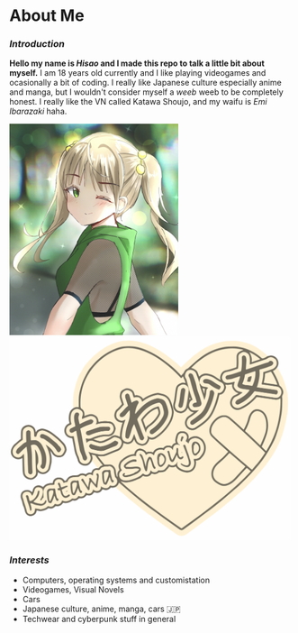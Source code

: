 # About Me

### *Introduction*
**Hello my name is _Hisao_ and I made this repo to talk a little bit about myself.**
I am 18 years old currently and I like playing videogames and ocasionally a bit of coding. I really like Japanese culture especially anime and manga, but I wouldn't consider myself a _weeb_ weeb to be completely honest. I really like the VN called Katawa Shoujo, and my waifu is _Emi Ibarazaki_ haha.

<img src="https://github.com/HisaoKun/hisao/blob/0f784f9bc52b9f8d084bf734741175bf902e6707/images/emi.png" width="300">    <img src="https://github.com/HisaoKun/hisao/blob/4309f7a12a989e25799b4210696edecf7c8f1f84/images/KatawaShoujo.png" width="500">

### *Interests*
- Computers, operating systems and customistation
- Videogames, Visual Novels
- Cars
- Japanese culture, anime, manga, cars :jp:
- Techwear and cyberpunk stuff in general

